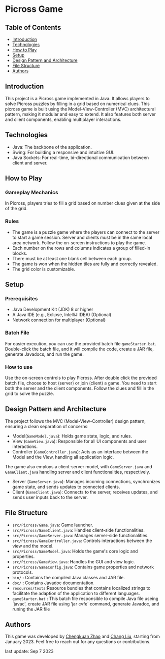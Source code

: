 


# Picross Game

## Table of Contents
- [Introduction](#introduction)
- [Technologies](#Technologies)
- [How to Play](#how-to-play)
- [Setup](#Setup)
- [Design Pattern and Architecture](#design-pattern-and-architecture)
- [File Structure](#file-structure)
- [Authors](#authors)

## Introduction
This project is a Picross game implemented in Java. It allows players to solve Picross puzzles by filling in a grid based on numerical clues. This picross game is built using the Model-View-Controller (MVC) architectural pattern, making it modular and easy to extend. It also features both server and client components, enabling multiplayer interactions.

## Technologies
- Java: The backbone of the application.
- Swing: For building a responsive and intuitive GUI.
- Java Sockets: For real-time, bi-directional communication between client and server.

## How to Play

### Gameplay Mechanics

In Picross, players tries to fill a grid based on number clues given at the side of the grid.

### Rules

- The game is a puzzle game where the players can connect to the server to start a game session. Server and clients must be in the same local area network. Follow the on-screen instructions to play the game.
- Each number on the rows and columns indicates a group of filled-in blocks.
- There must be at least one blank cell between each group.
- The game is won when the hidden tiles are fully and correctly revealed.
- The grid color is customizable. 

## Setup
### Prerequisites
- Java Development Kit (JDK) 8 or higher
- A Java IDE (e.g., Eclipse, IntelliJ IDEA) (Optional)
- Network connection for multiplayer (Optional)

### Batch File
For easier execution, you can use the provided batch file `gameStarter.bat`. Double-click the batch file, and it will compile the code, create a JAR file, generate Javadocs, and run the game.

### How to use
Use the on-screen controls to play Picross. After double click the provided batch file, choose to host (server) or join (client) a game. You need to start both the server and the client components. Follow the clues and fill in the grid to solve the puzzle.

## Design Pattern and Architecture
The project follows the MVC (Model-View-Controller) design pattern, ensuring a clean separation of concerns:

- Model(`GameModel.java`): Holds game state, logic, and rules.
- View (`GameView.java`): Responsible for all UI components and user interactions.
- Controller (`GameController.java`): Acts as an interface between the Model and the View, handling all application logic.

The game also employs a client-server model, with `GameServer.java` and `GameClient.java` handling server and client functionalities, respectively.

- Server (`GameServer.java`): Manages incoming connections, synchronizes game state, and sends updates to connected clients.
- Client (`GameClient.java`): Connects to the server, receives updates, and sends user inputs back to the server.

## File Structure
  - `src/Picross/Game.java`: Game launcher.
  - `src/Picross/GameClient.java`: Handles client-side functionalities.
  - `src/Picross/GameServer.java`: Manages server-side functionalities.
  - `src/Picross/GameController.java`: Controls interactions between the view and the model.
  - `src/Picross/GameModel.java`: Holds the game's core logic and properties.
- `src/Picross/GameView.java`: Handles the GUI and view logic.
- `src/Picross/GameConfig.java`: Contains game properties and network protocols.
- `bin/` : Contains the compiled Java classes and JAR file.
- `doc/` : Contains Javadoc documentation.
- `resources/texts`:Resource bundles that contains localized strings to facilitate the adaption of the application to different languages.
- `gameStarter.bat` : This batch file responsible to compile Java file useing 'javac', create JAR file using 'jar cvfe' command, generate Javadoc, and runing the JAR file

## Authors
This game was developed by [Chengkuan Zhao](https://github.com/chengkuanz) and [Chang Liu](https://github.com/lyalc542), starting from January 2023. Feel free to reach out for any questions or contributions.

last update: Sep 7 2023
